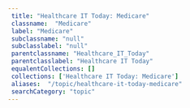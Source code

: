 ```yaml
--- 
 title: "Healthcare IT Today: Medicare" 
 classname:  "Medicare" 
 label: "Medicare" 
 subclassname: "null" 
 subclasslabel: "null" 
 parentclassname: "Healthcare_IT_Today" 
 parentclasslabel: "Healthcare IT Today" 
 equalentCollections: [] 
 collections: ['Healthcare IT Today: Medicare']
 aliases:  "/topic/healthcare-it-today-medicare"  
 searchCategory: "topic" 
---
```

